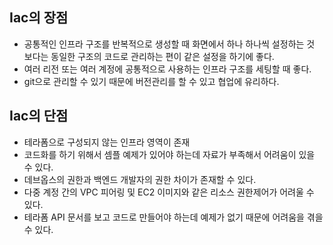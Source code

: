 ## Iac의 장점
- 공통적인 인프라 구조를 반복적으로 생성할 때 화면에서 하나 하나씩 설정하는 것 보다는 동일한 구조의 코드로 관리하는 편이 같은 설정을 하기에 좋다.
- 여러 리전 또는 여러 계정에 공통적으로 사용하는 인프라 구조를 세팅할 때 좋다.
- git으로 관리할 수 있기 때문에 버전관리를 할 수 있고 협업에 유리하다.

## Iac의 단점
- 테라폼으로 구성되지 않는 인프라 영역이 존재
- 코드화를 하기 위해서 셈플 예제가 있어야 하는데 자료가 부족해서 어려움이 있을 수 있다.
- 데브옵스의 권한과 백엔드 개발자의 권한 차이가 존재할 수 있다.
- 다중 계정 간의 VPC 피어링 및 EC2 이미지와 같은 리소스 권한제어가 어려울 수 있다.
- 테라폼 API 문서를 보고 코드로 만들어야 하는데 예제가 없기 때문에 어려움을 겪을 수 있다.
